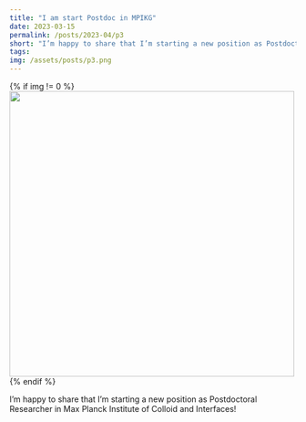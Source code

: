 ```yaml
---
title: "I am start Postdoc in MPIKG"
date: 2023-03-15
permalink: /posts/2023-04/p3
short: "I’m happy to share that I’m starting a new position as Postdoctoral Researcher in Max Planck Institute of Colloid and Interfaces!"
tags:
img: /assets/posts/p3.png
---
```


<div class="container">
{% if img != 0 %}
    <img src="{{ site.baseurl }}{{ img }}" style="width: 500px;"/>
{% endif %}
</div>

I’m happy to share that I’m starting a new position as Postdoctoral Researcher in Max Planck Institute of Colloid and Interfaces!